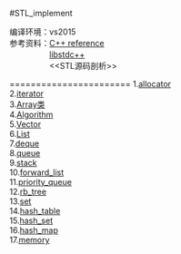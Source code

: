 #STL_implement

编译环境：vs2015 <br>
参考资料：[C++ reference](http://en.cppreference.com/w/)<br>
　　　　　[libstdc++](https://gcc.gnu.org/onlinedocs/gcc-4.8.1/libstdc++/api/a00708.html#a8e32f71311ef10141cabaab48ac8e414)<br>
　　　　　\<\<STL源码剖析\>\><br>

=======================
1.[allocator](https://github.com/scottdwdwdw/STL_implement/tree/master/allocator)<br>
2.[iterator](https://github.com/scottdwdwdw/STL_implement/tree/master/iterator)<br>
3.[Array类](https://github.com/scottdwdwdw/STL_implement/tree/master/array)<br>
4.[Algorithm](https://github.com/scottdwdwdw/STL_implement/blob/master/Algorithm/Algorithm.h)<br>
5.[Vector](https://github.com/scottdwdwdw/STL_implement/blob/master/vector/Vector.h)<br>
6.[List](https://github.com/scottdwdwdw/STL/blob/master/List/List.h)<br>
7.[deque](https://github.com/scottdwdwdw/STL/blob/master/deque/deque.h)<br>
8.[queue](https://github.com/scottdwdwdw/STL/blob/master/queue/queue.h)<br>
9.[stack](https://github.com/scottdwdwdw/STL/blob/master/stack/stack.h)<br>
10.[forward_list](https://github.com/scottdwdwdw/STL/blob/master/forward_list/forward_list.h)<br>
11.[priority_queue](https://github.com/scottdwdwdw/STL/blob/master/priority_queue/priority_queue.h)<br>
12.[rb_tree](https://github.com/scottdwdwdw/STL/blob/master/RB_tree/RB_tree.h)<br>
13.[set](https://github.com/scottdwdwdw/STL/blob/master/set/set.h)<br>
14.[hash_table](https://github.com/scottdwdwdw/STL/blob/master/hash_table/hash_table.h)<br>
15.[hash_set](https://github.com/scottdwdwdw/STL/blob/master/hash_set/hash_set.h)<br>
16.[hash_map](https://github.com/scottdwdwdw/STL/blob/master/hash_map/hash_map.h)<br>
17.[memory](https://github.com/scottdwdwdw/STL/blob/master/memory/My_memory.h)
